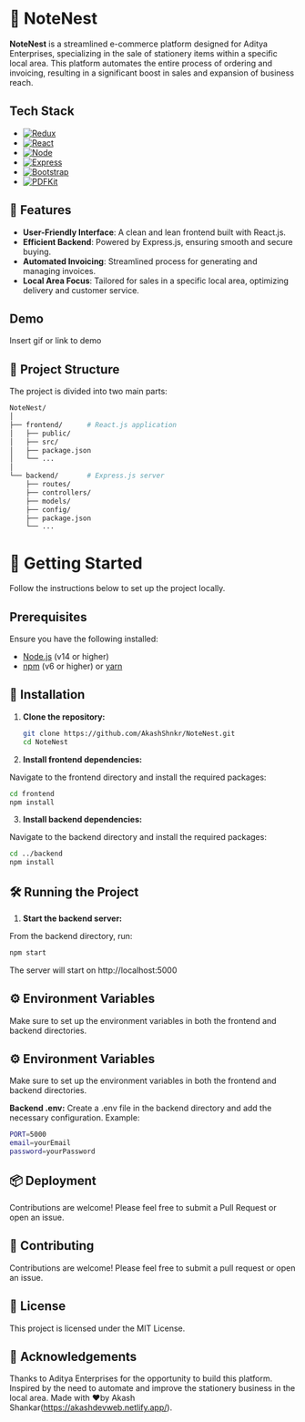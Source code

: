 # 📝 NoteNest

**NoteNest** is a streamlined e-commerce platform designed for Aditya Enterprises, specializing in the sale of stationery items within a specific local area. This platform automates the entire process of ordering and invoicing, resulting in a significant boost in sales and expansion of business reach.

## Tech Stack

* [![Redux][Redux]][Redux-url]
* [![React][React.js]][React-url]
* [![Node][Node.js]][Node-url]
* [![Express][Express.js]][Express-url]
* [![Bootstrap][Bootstrap]][Bootstrap-url]
* [![PDFKit][PDFKit]][PDFKit-url] 


## 🎯 Features

- **User-Friendly Interface**: A clean and lean frontend built with React.js.
- **Efficient Backend**: Powered by Express.js, ensuring smooth and secure buying.
- **Automated Invoicing**: Streamlined process for generating and managing invoices.
- **Local Area Focus**: Tailored for sales in a specific local area, optimizing delivery and customer service.


## Demo

Insert gif or link to demo






[React.js]: https://img.shields.io/badge/React-20232A?style=for-the-badge&logo=react&logoColor=61DAFB
[React-url]: https://reactjs.org/
[Redux]: https://img.shields.io/badge/Redux-764ABC?style=for-the-badge&logo=redux&logoColor=white
[Redux-url]: https://redux.js.org/
[Express.js]: https://img.shields.io/badge/Express.js-404D59?style=for-the-badge&logo=express
[Express-url]: https://expressjs.com/
[Node.js]: https://img.shields.io/badge/Node.js-339933?style=for-the-badge&logo=nodedotjs&logoColor=white
[Node-url]: https://nodejs.org/
[Bootstrap]: https://img.shields.io/badge/Bootstrap-563D7C?style=for-the-badge&logo=bootstrap&logoColor=white
[Bootstrap-url]: https://getbootstrap.com/
[Nodemailer]: https://img.shields.io/badge/Nodemailer-4A4A55?style=for-the-badge&logo=nodemailer&logoColor=white
[Nodemailer-url]: https://nodemailer.com/
[Express.js]: https://img.shields.io/badge/Express.js-404D59?style=for-the-badge&logo=express
[Express-url]: https://expressjs.com/
[PDFKit]: https://img.shields.io/badge/PDFKit-333333?style=for-the-badge&logo=pdf&logoColor=white
[PDFKit-url]: https://pdfkit.org/




## 📂 Project Structure

The project is divided into two main parts:

```bash
NoteNest/
│
├── frontend/      # React.js application
│   ├── public/
│   ├── src/
│   ├── package.json
│   └── ...
│
└── backend/       # Express.js server
    ├── routes/
    ├── controllers/
    ├── models/
    ├── config/
    ├── package.json
    └── ...
```
# 🚀 Getting Started

Follow the instructions below to set up the project locally.

## Prerequisites

Ensure you have the following installed:

- [Node.js](https://nodejs.org/) (v14 or higher)
- [npm](https://www.npmjs.com/) (v6 or higher) or [yarn](https://yarnpkg.com/)



## 🔧 Installation

1. **Clone the repository:**

   ```bash
   git clone https://github.com/AkashShnkr/NoteNest.git
   cd NoteNest
   ```
2. **Install frontend dependencies:**

Navigate to the frontend directory and install the required packages:

```bash
cd frontend
npm install
```
3. **Install backend dependencies:**

Navigate to the backend directory and install the required packages:

```bash
cd ../backend
npm install
```

## 🛠️ Running the Project
1. **Start the backend server:**

From the backend directory, run:

```bash
npm start
```
The server will start on http://localhost:5000

## ⚙️ Environment Variables
Make sure to set up the environment variables in both the frontend and backend directories.


## ⚙️ Environment Variables
Make sure to set up the environment variables in both the frontend and backend directories.

**Backend .env:**
Create a .env file in the backend directory and add the necessary configuration. Example:

```bash
PORT=5000
email=yourEmail
password=yourPassword
```
## 📦 Deployment
Contributions are welcome! Please feel free to submit a Pull Request or open an issue.

## 🤝 Contributing
Contributions are welcome! Please feel free to submit a pull request or open an issue.

## 📜 License
This project is licensed under the MIT License.

## 🌟 Acknowledgements
Thanks to Aditya Enterprises for the opportunity to build this platform.
Inspired by the need to automate and improve the stationery business in the local area.
Made with ❤️by Akash Shankar(https://akashdevweb.netlify.app/).

